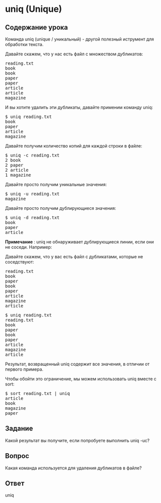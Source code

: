 # uniq (Unique)

## Содержание урока

Команда uniq (unique / уникальный) - другой полезный иструмент для обработки текста.

Давайте скажем, что у нас есть файл с множеством дубликатов:

<pre>
reading.txt
book
book
paper
paper
article
article
magazine
</pre>

И вы хотите удалить эти дубликаты, давайте применим команду uniq:

<pre>$ uniq reading.txt
book
paper
article
magazine</pre>

Давайте получим количество копий для каждой строки в файле:

<pre>$ uniq -c reading.txt
2 book
2 paper
2 article
1 magazine</pre>

Давайте просто получим уникальные значения:

<pre>$ uniq -u reading.txt
magazine</pre>

Давайте просто получим дублирующиеся значения:

<pre>$ uniq -d reading.txt
book
paper
article
</pre>

<b>Примечание</b> : uniq не обнаруживает дублирующиеся линии, если они не соседи. Например:

Давайте скажем, что у вас есть файл с дубликатами, которые не соседствуют:

<pre>
reading.txt
book
paper
book
paper
article
magazine
article
</pre>

<pre>$ uniq reading.txt
reading.txt
book
paper
book
paper
article
magazine
article</pre>

Результат, возвращенный uniq содержит все значения, в отличии от первого примера.

Чтобы обойти это ограничение, мы можем использовать uniq вместе с sort:

<pre>
$ sort reading.txt | uniq
article
book
magazine
paper</pre>

## Задание

Какой результат вы получите, если попробуете выполнить uniq -uc?

## Вопрос

Какая команда используется для удаления дубликатов в файле?

## Ответ

uniq

